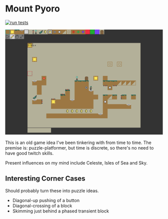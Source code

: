 Mount Pyoro
===========
[![run tests](https://github.com/jcreedcmu/pyoro/actions/workflows/run-tests.yml/badge.svg?branch=main)](https://github.com/jcreedcmu/pyoro/actions/workflows/run-tests.yml)

![Screenshot of Current Prototype](screenshot.png)

This is an old game idea I've been tinkering with from time to time.
The premise is: puzzle-platformer, but time is discrete, so there's
no need to have good twitch skills.

Present influences on my mind include Celeste, Isles of Sea and Sky.

## Interesting Corner Cases

Should probably turn these into puzzle ideas.

- Diagonal-up pushing of a button
- Diagonal-crossing of a block
- Skimming just behind a phased transient block
